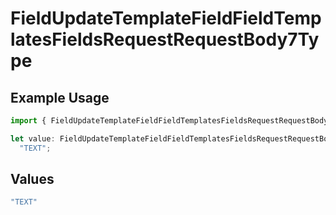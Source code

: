 # FieldUpdateTemplateFieldFieldTemplatesFieldsRequestRequestBody7Type

## Example Usage

```typescript
import { FieldUpdateTemplateFieldFieldTemplatesFieldsRequestRequestBody7Type } from "@documenso/sdk-typescript/models/operations";

let value: FieldUpdateTemplateFieldFieldTemplatesFieldsRequestRequestBody7Type =
  "TEXT";
```

## Values

```typescript
"TEXT"
```